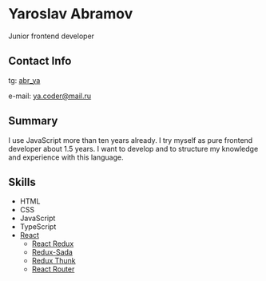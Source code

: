 # Yaroslav Abramov
Junior frontend developer

## Contact Info
tg: [abr_ya](https://t.me/abr_ya)

e-mail: [ya.coder@mail.ru](mailto:ya.coder@mail.ru)

## Summary
I use JavaScript more than ten years already. I try myself as pure frontend developer about 1.5 years. I want to develop and to structure my knowledge and experience with this language.

## Skills
* HTML
* CSS
* JavaScript
* TypeScript
* [React](https://reactjs.org/)
  * [React Redux](https://react-redux.js.org/)
  * [Redux-Sada](https://redux-saga.js.org/)
  * [Redux Thunk](https://github.com/reduxjs/redux-thunk#redux-thunk)
  * [React Router](https://reactrouter.com/)

